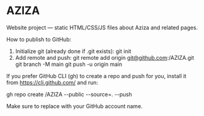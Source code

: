 # AZIZA

Website project — static HTML/CSS/JS files about Aziza and related pages.

How to publish to GitHub:

1. Initialize git (already done if .git exists):
   git init
2. Add remote and push:
   git remote add origin git@github.com:<your-username>/AZIZA.git
   git branch -M main
   git push -u origin main

If you prefer GitHub CLI (gh) to create a repo and push for you, install it from https://cli.github.com/ and run:

   gh repo create <your-username>/AZIZA --public --source=. --push

Make sure to replace <your-username> with your GitHub account name.
